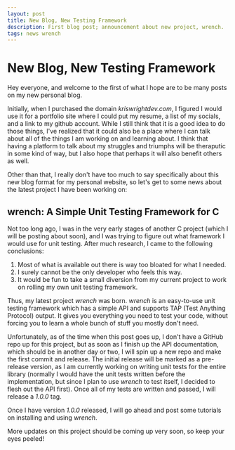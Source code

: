 ```yaml
---
layout: post
title: New Blog, New Testing Framework
description: First blog post; announcement about new project, wrench.
tags: news wrench
---
```

New Blog, New Testing Framework
===============================

Hey everyone, and welcome to the first of what I hope are to be many posts on
my new personal blog.

Initially, when I purchased the domain *kriswrightdev.com*, I figured I would
use it for a portfolio site where I could put my resume, a list of my socials,
and a link to my github account. While I still think that it is a good idea to
do those things, I've realized that it could also be a place where I can talk
about all of the things I am working on and learning about. I think that having
a platform to talk about my struggles and triumphs will be theraputic in some
kind of way, but I also hope that perhaps it will also benefit others as well.

Other than that, I really don't have too much to say specifically about this new
blog format for my personal website, so let's get to some news about the latest
project I have been working on:

wrench: A Simple Unit Testing Framework for C
----------------------------------------------

Not too long ago, I was in the very early stages of another C project (which I
will be posting about soon), and I was trying to figure out what framework
I would use for unit testing. After much research, I came to the following
conclusions:

1.  Most of what is available out there is way too bloated for what I needed.
2.  I surely cannot be the only developer who feels this way.
3.  It would be fun to take a small diversion from my current project to work on rolling my own unit testing framework.

Thus, my latest project *wrench* was born. *wrench* is an easy-to-use unit
testing framework which has a simple API and supports TAP (Test Anything 
Protocol) output. It gives you everything you need to test your code, without
forcing you to learn a whole bunch of stuff you mostly don't need.

Unfortunately, as of the time when this post goes up, I don't have a GitHub repo 
up for this project, but as soon as I finish up the API documentation, which 
should be in another day or two, I will spin up a new repo and make the first
commit and release. The initial release will be marked as a pre-release version,
as I am currently working on writing unit tests for the entire library
(normally I would have the unit tests written before the implementation, but
since I plan to use *wrench* to test itself, I decided to flesh out the API
first). Once all of my tests are written and passed, I will release a *1.0.0*
tag.

Once I have version *1.0.0* released, I will go ahead and post some tutorials
on installing and using *wrench*.

More updates on this project should be coming up very soon, so keep your eyes
peeled!